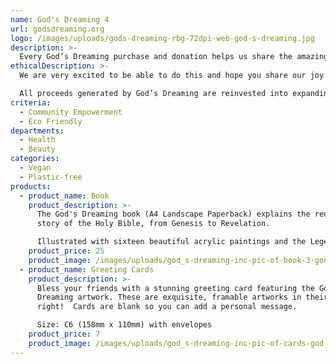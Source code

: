 ```yaml
---
name: God's Dreaming 4
url: godsdreaming.org
logo: /images/uploads/gods-dreaming-rbg-72dpi-web-god-s-dreaming.jpg
description: >-
  Every God’s Dreaming purchase and donation helps us share the amazing story of God’s love and faithfulness: the good news of Jesus Christ. This brings hope and light to people’s lives. We are very excited to be able to do this and hope you share our joy. All proceeds generated by God’s Dreaming are reinvested into expanding the exposure and reach of the project.
ethicalDescription: >-
  We are very excited to be able to do this and hope you share our joy. 

  All proceeds generated by God’s Dreaming are reinvested into expanding the exposure and reach of the project.
criteria:
  - Community Empowerment
  - Eco Friendly
departments:
  - Health
  - Beauty
categories:
  - Vegan
  - Plastic-free
products:
  - product_name: Book
    product_description: >-
      The God's Dreaming book (A4 Landscape Paperback) explains the redemptive
      story of the Holy Bible, from Genesis to Revelation.

      Illustrated with sixteen beautiful acrylic paintings and the Legend of symbols by which the narrative can be understood, and including Scriptures for Bible study, this makes it a unique and beautiful gift and a great way to share God’s love.
    product_price: 25
    product_image: /images/uploads/god_s-dreaming-inc-pic-of-book-3-god_s-dreaming.jpg
  - product_name: Greeting Cards
    product_description: >-
      Bless your friends with a stunning greeting card featuring the God's
      Dreaming artwork. These are exquisite, framable artworks in their own
      right!  Cards are blank so you can add a personal message.

      Size: C6 (158mm x 110mm) with envelopes
    product_price: 7
    product_image: /images/uploads/god_s-dreaming-inc-pic-of-cards-god_s-dreaming.jpg
---
```

